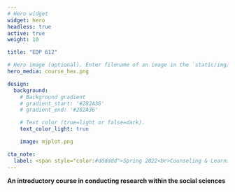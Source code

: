 ```yaml
---
# Hero widget
widget: hero
headless: true
active: true
weight: 10

title: "EDP 612"

# Hero image (optional). Enter filename of an image in the `static/img/` folder.
hero_media: course_hex.png

design:
  background:
    # Background gradient
    # gradient_start: '#282A36'
    # gradient_end: '#282A36'

    # Text color (true=light or false=dark).
    text_color_light: true

    image: mjplot.png

cta_note:
  label: <span style="color:#dddddd">Spring 2022<br>Counseling & Learning Sciences<br>West Virginia University</span>
---
```


**An introductory course in conducting research within the social sciences**
